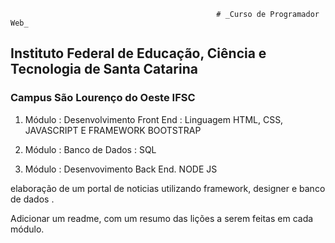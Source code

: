                                                   # _Curso de Programador Web_ 
                                                  
## Instituto Federal de Educação, Ciência e Tecnologia de Santa Catarina 

### Campus São Lourenço do Oeste  IFSC

1. Módulo : Desenvolvimento Front End : Linguagem HTML, CSS, JAVASCRIPT E FRAMEWORK BOOTSTRAP

2. Módulo  : Banco de Dados : SQL

3. Módulo :  Desenvovimento Back End. NODE JS


elaboração de um portal de noticias utilizando framework, designer e banco de dados .

Adicionar um readme, com um resumo das lições a serem feitas em cada módulo.
